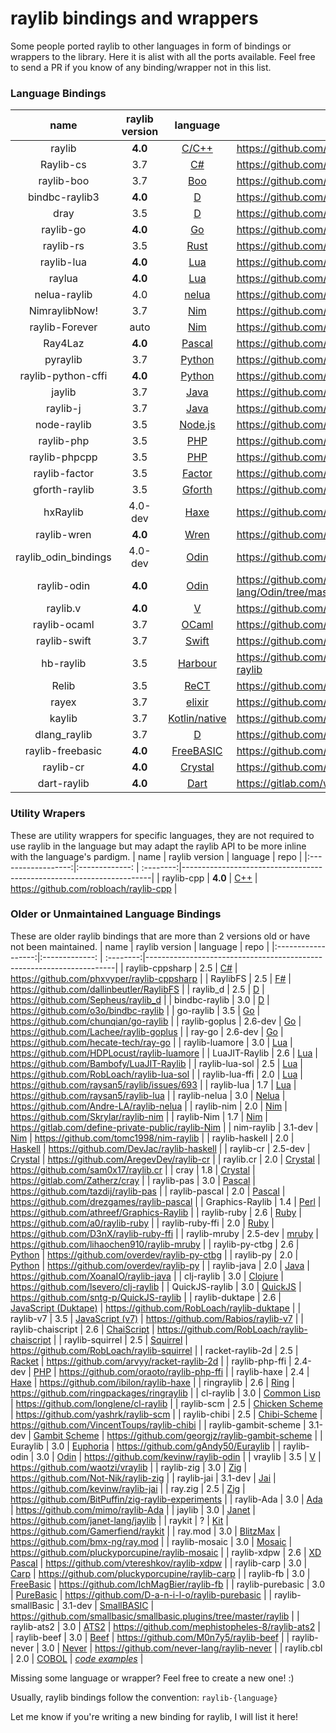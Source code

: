 # raylib bindings and wrappers

Some people ported raylib to other languages in form of bindings or wrappers to the library. Here it is alist with all the ports available. Feel free to send a PR if you know of any binding/wrapper not in this list.

### Language Bindings

|  name              | raylib version | language  | repo                                                                 |
|:------------------:|:-------------: | :--------:|----------------------------------------------------------------------|
| raylib             | **4.0** | [C/C++](https://en.wikipedia.org/wiki/C_(programming_language))    | https://github.com/raysan5/raylib    |
| Raylib-cs          | 3.7 | [C#](https://en.wikipedia.org/wiki/C_Sharp_(programming_language))       | https://github.com/ChrisDill/Raylib-cs      |
| raylib-boo         | 3.7 | [Boo](http://boo-language.github.io/) | https://github.com/Rabios/raylib-boo          |
| bindbc-raylib3     | **4.0** | [D](https://dlang.org/)               | https://github.com/o3o/bindbc-raylib3   |
| dray               | 3.5 | [D](https://dlang.org/)               | https://github.com/xdrie/dray       |
| raylib-go          | **4.0** | [Go](https://golang.org/)             | https://github.com/gen2brain/raylib-go  |
| raylib-rs          | 3.5 | [Rust](https://www.rust-lang.org/)    | https://github.com/deltaphc/raylib-rs     |
| raylib-lua         | **4.0** | [Lua](http://www.lua.org/)            | https://github.com/TSnake41/raylib-lua       |
| raylua             | **4.0** | [Lua](http://www.lua.org/)            | https://github.com/Rabios/raylua          |
| nelua-raylib       | 4.0 | [nelua](https://nelua.io/)            | https://github.com/AKDev21/nelua-raylib |
| NimraylibNow!      | 3.7 | [Nim](https://nim-lang.org/)          | https://github.com/greenfork/nimraylib_now        |
| raylib-Forever     | auto | [Nim](https://nim-lang.org/)          | https://github.com/Guevara-chan/Raylib-Forever    |
| Ray4Laz            | **4.0** | [Pascal](https://en.wikipedia.org/wiki/Pascal_(programming_language))         | https://github.com/GuvaCode/Ray4Laz      |
| pyraylib          | 3.7 | [Python](https://www.python.org/)        |   https://github.com/Ho011/pyraylib       |
| raylib-python-cffi | **4.0** | [Python](https://www.python.org/)        | https://github.com/electronstudio/raylib-python-cffi    |
| jaylib             | 3.7 | [Java](https://en.wikipedia.org/wiki/Java_(programming_language))           | https://github.com/electronstudio/jaylib/   |
| raylib-j           | 3.7 | [Java](https://en.wikipedia.org/wiki/Java_(programming_language))           | https://github.com/CreedVI/Raylib-J   |
| node-raylib        | 3.5 | [Node.js](https://nodejs.org/en/)        | https://github.com/RobLoach/node-raylib     |
| raylib-php         | 3.5 | [PHP](https://en.wikipedia.org/wiki/PHP)      | https://github.com/joseph-montanez/raylib-php   |
| raylib-phpcpp      | 3.5 | [PHP](https://en.wikipedia.org/wiki/PHP)      | https://github.com/oraoto/raylib-phpcpp      |
| raylib-factor      | 3.5 | [Factor](https://factorcode.org/)        | https://github.com/ArnautDaniel/raylib-factor   |
| gforth-raylib      | 3.5 | [Gforth](https://gforth.org/)            | https://github.com/ArnautDaniel/gforth-raylib   |
| hxRaylib           | 4.0-dev | [Haxe](https://haxe.org/)                | https://github.com/ForeignSasquatch/hxRaylib    |
| raylib-wren        | **4.0** | [Wren](http://wren.io/)           | https://github.com/TSnake41/raylib-wren           |
| raylib_odin_bindings | 4.0-dev | [Odin](https://odin-lang.org/)            | https://github.com/Deathbat2190/raylib_odin_bindings     |
| raylib-odin        | **4.0**| [Odin](https://odin-lang.org/)            | https://github.com/odin-lang/Odin/tree/master/vendor/raylib     |
| raylib.v           | **4.0** | [V](https://vlang.io/)                    | https://github.com/irishgreencitrus/raylib.v |
| raylib-ocaml       | 3.7 | [OCaml](https://ocaml.org/)               | https://github.com/tjammer/raylib-ocaml   |
| raylib-swift       | 3.7 | [Swift](https://swift.org/)                | https://github.com/STREGAsGate/Raylib |
| hb-raylib          | 3.5 | [Harbour](https://harbour.github.io)                 | https://github.com/MarcosLeonardoMendezGerencir/hb-raylib |
| Relib              | 3.5 | [ReCT](https://github.com/RedCubeDev-ByteSpace/ReCT) | https://github.com/RedCubeDev-ByteSpace/Relib |
| rayex              | 3.7 | [elixir](https://elixir-lang.org/)         | https://github.com/shiryel/rayex |
| kaylib             | 3.7 | [Kotlin/native](https://kotlinlang.org) | https://github.com/electronstudio/kaylib |
| dlang_raylib       | 3.7 | [D](https://dlang.org)                  | https://github.com/rc-05/dlang_raylib |
| raylib-freebasic   | **4.0** | [FreeBASIC](https://www.freebasic.net/)   | https://github.com/WIITD/raylib-freebasic |
| raylib-cr   | **4.0** | [Crystal](https://crystal-lang.org/)   | https://github.com/sol-vin/raylib-cr |
| dart-raylib   | **4.0** | [Dart](https://dart.dev/)   | https://gitlab.com/wolfenrain/dart-raylib |

### Utility Wrapers
These are utility wrappers for specific languages, they are not required to use raylib in the language but may adapt the raylib API to be more inline with the language's pardigm.
|  name              | raylib version | language  | repo                                                                 |
|:------------------:|:-------------: | :--------:|----------------------------------------------------------------------|
| raylib-cpp         | **4.0** | [C++](https://en.wikipedia.org/wiki/C%2B%2B)  | https://github.com/robloach/raylib-cpp      |

### Older or Unmaintained Language Bindings
These are older raylib bindings that are more than 2 versions old or have not been maintained.
|  name              | raylib version | language  | repo                                                                 |
|:------------------:|:-------------: | :--------:|----------------------------------------------------------------------|
| raylib-cppsharp    | 2.5 | [C#](https://en.wikipedia.org/wiki/C_Sharp_(programming_language))       | https://github.com/phxvyper/raylib-cppsharp |
| RaylibFS           | 2.5 | [F#](https://fsharp.org/)             | https://github.com/dallinbeutler/RaylibFS     |
| raylib_d           | 2.5 | [D](https://dlang.org/)               | https://github.com/Sepheus/raylib_d     |
| bindbc-raylib      | 3.0 | [D](https://dlang.org/)               | https://github.com/o3o/bindbc-raylib   |
| go-raylib          | 3.5 | [Go](https://golang.org/)       | https://github.com/chunqian/go-raylib  |
| raylib-goplus      | 2.6-dev | [Go](https://golang.org/)             | https://github.com/Lachee/raylib-goplus         |
| ray-go             | 2.6-dev | [Go](https://golang.org/)             | https://github.com/hecate-tech/ray-go     |
| raylib-luamore     | 3.0 | [Lua](http://www.lua.org/)            | https://github.com/HDPLocust/raylib-luamore    |
| LuaJIT-Raylib      | 2.6 | [Lua](http://www.lua.org/)            | https://github.com/Bambofy/LuaJIT-Raylib    |
| raylib-lua-sol     | 2.5 | [Lua](http://www.lua.org/)          | https://github.com/RobLoach/raylib-lua-sol     |
| raylib-lua-ffi     | 2.0 | [Lua](http://www.lua.org/)            | https://github.com/raysan5/raylib/issues/693    |
| raylib-lua         | 1.7 | [Lua](http://www.lua.org/)            | https://github.com/raysan5/raylib-lua       |
| raylib-nelua       | 3.0 | [Nelua](https://nelua.io/)            | https://github.com/Andre-LA/raylib-nelua     |
| raylib-nim         | 2.0 | [Nim](https://nim-lang.org/)          | https://github.com/Skrylar/raylib-nim                  |
| raylib-Nim         | 1.7 | [Nim](https://nim-lang.org/)          | https://gitlab.com/define-private-public/raylib-Nim     |
| nim-raylib         | 3.1-dev | [Nim](https://nim-lang.org/)          | https://github.com/tomc1998/nim-raylib            |
| raylib-haskell     | 2.0 | [Haskell](https://www.haskell.org/)   | https://github.com/DevJac/raylib-haskell |
| raylib-cr          | 2.5-dev | [Crystal](https://crystal-lang.org/)  | https://github.com/AregevDev/raylib-cr      |
| raylib.cr          | 2.0 | [Crystal](https://crystal-lang.org/)  | https://github.com/sam0x17/raylib.cr     |
| cray               | 1.8 | [Crystal](https://crystal-lang.org/)  | https://gitlab.com/Zatherz/cray           |
| raylib-pas         | 3.0 | [Pascal](https://en.wikipedia.org/wiki/Pascal_(programming_language))         | https://github.com/tazdij/raylib-pas      |
| raylib-pascal      | 2.0 | [Pascal](https://en.wikipedia.org/wiki/Pascal_(programming_language))         | https://github.com/drezgames/raylib-pascal    |
| Graphics-Raylib    | 1.4 | [Perl](https://www.perl.org/)            | https://github.com/athreef/Graphics-Raylib      |
| raylib-ruby        | 2.6 | [Ruby](https://www.ruby-lang.org/en/)    | https://github.com/a0/raylib-ruby        |
| raylib-ruby-ffi    | 2.0 | [Ruby](https://www.ruby-lang.org/en/)    | https://github.com/D3nX/raylib-ruby-ffi      |
| raylib-mruby       | 2.5-dev | [mruby](https://github.com/mruby/mruby)  | https://github.com/lihaochen910/raylib-mruby    |
| raylib-py-ctbg     | 2.6 | [Python](https://www.python.org/)        | https://github.com/overdev/raylib-py-ctbg                |
| raylib-py          | 2.0 | [Python](https://www.python.org/)        | https://github.com/overdev/raylib-py       |
| raylib-java        | 2.0 | [Java](https://en.wikipedia.org/wiki/Java_(programming_language))           | https://github.com/XoanaIO/raylib-java   |
| clj-raylib         | 3.0 | [Clojure](https://clojure.org/)          | https://github.com/lsevero/clj-raylib       |
| QuickJS-raylib     | 3.0 | [QuickJS](https://bellard.org/quickjs/)  | https://github.com/sntg-p/QuickJS-raylib    |
| raylib-duktape     | 2.6 | [JavaScript (Duktape)](https://en.wikipedia.org/wiki/JavaScript) | https://github.com/RobLoach/raylib-duktape |
| raylib-v7          | 3.5 | [JavaScript (v7)](https://en.wikipedia.org/wiki/JavaScript)      | https://github.com/Rabios/raylib-v7        |
| raylib-chaiscript  | 2.6 | [ChaiScript](http://chaiscript.com/)     | https://github.com/RobLoach/raylib-chaiscript        |
| raylib-squirrel    | 2.5 | [Squirrel](http://www.squirrel-lang.org/)     | https://github.com/RobLoach/raylib-squirrel    |
| racket-raylib-2d   | 2.5 | [Racket](https://racket-lang.org/)       | https://github.com/arvyy/racket-raylib-2d           |
| raylib-php-ffi     | 2.4-dev | [PHP](https://en.wikipedia.org/wiki/PHP)      | https://github.com/oraoto/raylib-php-ffi      |
| raylib-haxe        | 2.4 | [Haxe](https://haxe.org/)                | https://github.com/ibilon/raylib-haxe           |
| ringraylib         | 2.6 | [Ring](http://ring-lang.sourceforge.net/)  | https://github.com/ringpackages/ringraylib     |
| cl-raylib          | 3.0 | [Common Lisp](https://common-lisp.net/)    | https://github.com/longlene/cl-raylib    |
| raylib-scm         | 2.5 | [Chicken Scheme](https://www.call-cc.org/) | https://github.com/yashrk/raylib-scm     |
| raylib-chibi       | 2.5 | [Chibi-Scheme](https://github.com/ashinn/chibi-scheme)   | https://github.com/VincentToups/raylib-chibi  |
| raylib-gambit-scheme | 3.1-dev | [Gambit Scheme](https://github.com/gambit/gambit)   | https://github.com/georgjz/raylib-gambit-scheme  |
| Euraylib           | 3.0 | [Euphoria](https://openeuphoria.org/)  | https://github.com/gAndy50/Euraylib          |
| raylib-odin        | 3.0 | [Odin](https://odin-lang.org/)            | https://github.com/kevinw/raylib-odin     |
| vraylib            | 3.5 | [V](https://vlang.io/)                    | https://github.com/waotzi/vraylib      |
| raylib-zig         | 3.0 | [Zig](https://ziglang.org/)               | https://github.com/Not-Nik/raylib-zig     |
| raylib-jai         | 3.1-dev | [Jai](https://github.com/BSVino/JaiPrimer/blob/master/JaiPrimer.md)  | https://github.com/kevinw/raylib-jai   |
| ray.zig            | 2.5 | [Zig](https://ziglang.org/)               | https://github.com/BitPuffin/zig-raylib-experiments |
| raylib-Ada         | 3.0 | [Ada](https://www.adacore.com/about-ada)  | https://github.com/mimo/raylib-Ada        |
| jaylib             | 3.0 | [Janet](https://janet-lang.org/)          | https://github.com/janet-lang/jaylib      |
| raykit             | ? | [Kit](https://www.kitlang.org/)           | https://github.com/Gamerfiend/raykit      |
| ray.mod            | 3.0 | [BlitzMax](https://blitzmax.org/)         | https://github.com/bmx-ng/ray.mod         |
| raylib-mosaic      | 3.0 | [Mosaic](https://github.com/sal55/langs/tree/master/Mosaic)     | https://github.com/pluckyporcupine/raylib-mosaic   |
| raylib-xdpw        | 2.6 | [XD Pascal](https://github.com/vtereshkov/xdpw)     | https://github.com/vtereshkov/raylib-xdpw   |
| raylib-carp        | 3.0 | [Carp](https://github.com/carp-lang/Carp)           | https://github.com/pluckyporcupine/raylib-carp   |
| raylib-fb          | 3.0 | [FreeBasic](https://www.freebasic.net/)    | https://github.com/IchMagBier/raylib-fb  |
| raylib-purebasic   | 3.0 | [PureBasic](https://www.purebasic.com/)    | https://github.com/D-a-n-i-l-o/raylib-purebasic   |
| raylib-smallBasic  | 3.1-dev | [SmallBASIC](https://github.com/smallbasic/SmallBASIC) | https://github.com/smallbasic/smallbasic.plugins/tree/master/raylib |
| raylib-ats2        | 3.0 | [ATS2](http://www.ats-lang.org/)           | https://github.com/mephistopheles-8/raylib-ats2      |
| raylib-beef        | 3.0 | [Beef](https://www.beeflang.org/)          | https://github.com/M0n7y5/raylib-beef    |
| raylib-never       | 3.0 | [Never](https://github.com/never-lang/never) | https://github.com/never-lang/raylib-never |
| raylib.cbl         | 2.0 | [COBOL](https://en.wikipedia.org/wiki/COBOL)        | *[code examples](https://github.com/Martinfx/Cobol/tree/master/OpenCobol/Games/raylib)* |



Missing some language or wrapper? Feel free to create a new one! :)

Usually, raylib bindings follow the convention: `raylib-{language}`

Let me know if you're writing a new binding for raylib, I will list it here!

